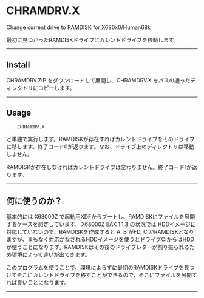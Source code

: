 # CHRAMDRV.X

Change current drive to RAMDISK for X680x0/Human68k

最初に見つかったRAMDISKドライブにカレントドライブを移動します。

---

## Install

CHRAMDRV.ZIP をダウンロードして展開し、CHRAMDRV.X をパスの通ったディレクトリにコピーします。

---

## Usage

        CHRAMDRV.X

と単独で実行します。RAMDISKが存在すればカレントドライブをそのドライブに移します。終了コード0が返ります。なお、ドライブ上のディレクトリは移動しません。

RAMDISKが存在しなければカレントドライブは変わりません。終了コード1が返ります。

---

## 何に使うのか？

基本的には X68000Z で起動用XDFからブートし、RAMDISKにファイルを展開するケースを想定しています。
X68000Z EAK 1.1.3 の状況では HDDイメージに対応していないので、RAMDISKを作成すると A: B:がFD, C:がRAMDISKとなりますが、まもなく対応がなされるHDDイメージを使うとドライブC:からはHDDが使うことになります。RAMDISKはその後のドライブレターが割り振られるため環境によって違いが出てきます。

このプログラムを使うことで、環境によらずに最初のRAMDISKドライブを見つけてそこにカレントドライブを移すことができるので、そこにファイルを展開すれば良いことになります。

---